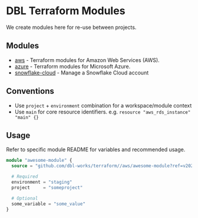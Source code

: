 # DBL Terraform Modules

We create modules here for re-use between projects.

## Modules

- [aws](aws/README.md) - Terraform modules for Amazon Web Services (AWS).
- [azure](azure/README.md) - Terraform modules for Microsoft Azure.
- [snowflake-cloud](snowflake/cloud/README.md) - Manage a Snowflake Cloud account

## Conventions

- Use `project` + `environment` combination for a workspace/module context
- Use `main` for core resource identifiers. e.g. `resource "aws_rds_instance" "main" {}`

## Usage

Refer to specific module README for variables and recommended usage.

```terraform
module "awesome-module" {
  source = "github.com/dbl-works/terraform//aws/awesome-module?ref=v2021.07.05"

  # Required
  environment = "staging"
  project     = "someproject"

  # Optional
  some_variable = "some_value"
}
```
